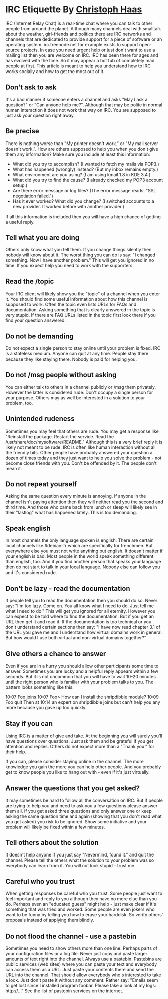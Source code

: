 # IRC Etiquette By [Christoph Haas](http://workaround.org/getting-help-on-irc)

IRC (Internet Relay Chat) is a real-time chat where you can talk to other people from around the planet. Although many channels deal with smalltalk about the weather, girl-friends and politics there are IRC networks and channels that are dedicated to provide support for a piece of software or an operating system. irc.freenode.net for example exists to support open-source projects. In case you need urgent help or just don't want to use a mailing list then you are welcome on IRC. IRC has been there for ages and has evolved with the time. So it may appear a hot tub of completely mad people at first. This article is meant to help you understand how to IRC works socially and how to get the most out of it.

## Don't ask to ask

It's a bad manner if someone enters a channel and asks "May I ask a question?" or "Can anyone help me?". Although that may be polite in normal human interaction it does not work that way on IRC. You are supposed to just ask your question right away.

## Be precise

There is nothing worse than "My printer doesn't work." or "My mail server doesn't work.". How are others supposed to help you when you don't give them any information? Make sure you include at least this information:

- What did you try to accomplish? (I wanted to fetch my mails via POP3.)
- What has happened (wrongly) instead? (But my inbox remains empty.)
- What environment are you using? (I am using kmail 1.8 in KDE 3.4.)
- What did you try to find the cause? (I already checked my POP3 account setup.)
- Are there error message or log files? (The error message reads: "SSL negotiation failed.")
- Has it ever worked? What did you change? (I switched accounts to a new provider. It worked before with another provider.)

If all this information is included then you will have a high chance of getting a useful reply.

## Tell what you are doing

Others only know what you tell them. If you change things silently then nobody will know about it. The worst thing you can do is say: "I changed something. Now I have another problem." This will get you ignored in no time. If you expect help you need to work with the supporters.

## Read the /topic

Your IRC client will likely show you the "topic" of a channel when you enter it. You should find some useful information about how this channel is supposed to work. Often the topic even lists URLs for FAQs and documentation. Asking something that is clearly answered in the topic is very stupid. If there are FAQ URLs listed in the topic first look there if you find your question answered.

## Do not be demanding

Do not expect a single person to stay online until your problem is fixed. IRC is a stateless medium. Anyone can quit at any time. People stay there because they like staying there. Nobody is paid for helping you.

## Do not /msg people without asking

You can either talk to others in a channel publicly or /msg them privately. However the latter is considered rude. Don't occupy a single person for your purpose. Others may as well be interested in a solution to your problem, too.

## Unintended rudeness

Sometimes you may feel that others are rude. You may get a response like "Reinstall the package. Restart the service. Read the /usr/share/doc/mysoftware/README." Although this is a very brief reply it is likely not meant to be rude. IRC is often like human interaction without all the friendly bits. Other people have probably answered your question a dozen of times today and they just want to help you solve the problem - not become close friends with you. Don't be offended by it. The people don't mean it.

## Do not repeat yourself

Asking the same question every minute is annoying. If anyone in the channel isn't paying attention then they will neither read you the second and third time. And those who came back from lunch or sleep will likely see in their "lastlog" what has happened lately. This is too demanding.

## Speak english

In most channels the only language spoken is english. There are certain local channels like #debian-fr which are specifically for frenchmen. But everywhere else you must not write anything but english. It doesn't matter if your english is bad. Most people in the world speak something different than english, too. And if you find another person that speaks your language then do not start to talk in your local language. Nobody else can follow you and it's considered rude.

## Don't be lazy - read the documentation

If people tell you to read the documentation then you should do so. Never say: "I'm too lazy. Come on. You all know what I need to do. Just tell me what I need to do." This will get you ignored for all eternity. However you can expect to be told where to find the documentation. But if you get an URL then get it and read it. If the documentation is too technical or you don't understand certain sections then say: "I have now read chapter 3.1 of the URL you gave me and I understand how virtual domains work in general. But how would I use both virtual and non-virtual domains together?"

## Give others a chance to answer

Even if you are in a hurry you should allow other participants some time to answer. Sometimes you are lucky and a helpful reply appears within a few seconds. But it is not uncommon that you will have to wait 10-20 minutes until the right person who is familiar with your problem talks to you. The pattern looks something like this:

 10:07 Foo joins
 10:07 Foo> How can I install the shripdibble module?
 10:09 Foo quit
Then at 10:14 an expert on shripdibble joins but can't help you any more because you gave up too quickly.

## Stay if you can

Using IRC is a matter of give and take. At the beginning you will surely you'll have questions over questions. Just ask them and be grateful if you get attention and replies. Others do not expect more than a "Thank you." for their help.

If you can, please consider staying online in the channel. The more knowledge you gain the more you can help other people. And you probably get to know people you like to hang out with - even if it's just virtually.

## Answer the questions that you get asked?

It may sometimes be hard to follow all the conversation on IRC. But if people are trying to help you and need to ask you a few questions please answer them all. If you get asked three questions and only answer one or keep asking the same question time and again (showing that you don't read what you get asked) you risk to be ignored. Show some initiative and your problem will likely be fixed within a few minutes.

## Tell others about the solution

It doesn't help anyone if you just say "Nevermind, found it." and quit the channel. Please tell the others what the solution to your problem was so everybody can learn from it. You will not look stupid - trust me.

## Careful who you trust

When getting responses be careful who you trust. Some people just want to feel important and reply to you although they have no more clue than you do. Perhaps even an "educated guess" might help - just make clear if it's something that was tried and worked. Some people are even jokers who want to be funny by telling you how to erase your harddisk. So verify others' proposals instead of applying them blindly.

## Do not flood the channel - use a pastebin

Sometimes you need to show others more than one line. Perhaps parts of your configuration files or a log file. Never just copy and paste larger amounts of text right into the channel. Always use a pastebin. Pastebins are public services (web sites) where you can paste your text and everybody can access them as a URL. Just paste your contents there and send the URL into the channel. That should allow everybody who's interested to take a look. Just don't paste it without any comment. Rather say: "Emails seem to get lost since I installed program foobar. Please take a look at my logs: http://..." See the list of pastebin services on the internet.
